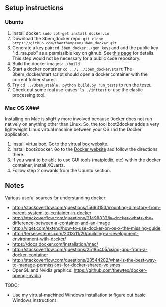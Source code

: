 
## Setup instructions ##
### Ubuntu ###
1. Install docker: `sudo apt-get install docker.io`
2. Download the 3bem_docker repo: `git clone https://github.com/tbenthompson/3bem_docker.git`
3. Generate a key pair: `cd 3bem_docker;./gen_keys` and add the public key "id_rsa.pub" as a permissible key on github. See [this page](https://help.github.com/articles/generating-ssh-keys/) for details. This step would not be necessary for a public code repository.
4. Build the docker images: `./build`
5. Start a docker container `cd ../; ./3bem_docker/start` The 3bem_docker/start script should open a docker container with the current folder shared. 
6. Try `cd ../3bem_stable; python build.py run_tests` to run the tests.
7. Check out some real use-cases: `ls ./inttest` or use the elastic processing tool.

### Mac OS X###
Installing on Mac is slightly more involved because Docker does not run natively on anything other than Linux. So, the tool boot2docker adds a very lightweight Linux virtual machine between your OS and the Docker application.

1. Install virtualbox. Go to the [virtual box website](http://virtualbox.org/).
2. Install boot2docker. Go to the [Docker website](https://docs.docker.com/installation/mac/) and follow the directions there.
3. If you want to be able to use GUI tools (matplotlib, etc) within the docker container, install XQuartz.
4. Follow step 2 onwards from the Ubuntu section.

## Notes ##

Various useful sources for understanding docker:
* http://stackoverflow.com/questions/15693153/mounting-directory-from-parent-system-to-container-in-docker
* http://stackoverflow.com/questions/21498832/in-docker-whats-the-difference-between-a-container-and-an-image
* http://viget.com/extend/how-to-use-docker-on-os-x-the-missing-guide
* http://tersesystems.com/2013/11/20/building-a-development-environment-with-docker/
* https://docs.docker.com/installation/mac/
* http://stackoverflow.com/questions/25185405/using-gpu-from-a-docker-container
* http://stackoverflow.com/questions/23544282/what-is-the-best-way-to-manage-permissions-for-docker-shared-volumes
* OpenGL and Nvidia graphics: https://github.com/thewtex/docker-opengl-nvidia

TODO: 
* Use my virtual-machined Windows installation to figure out basic Windows instructions.
